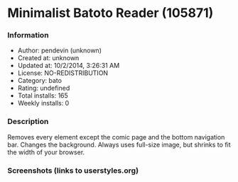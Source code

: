 # Minimalist Batoto Reader (105871)

### Information
- Author: pendevin (unknown)
- Created at: unknown
- Updated at: 10/2/2014, 3:26:31 AM
- License: NO-REDISTRIBUTION
- Category: bato
- Rating: undefined
- Total installs: 165
- Weekly installs: 0


### Description
Removes every element except the comic page and the bottom navigation bar. Changes the background. Always uses full-size image, but shrinks to fit the width of your browser.


### Screenshots (links to userstyles.org)



